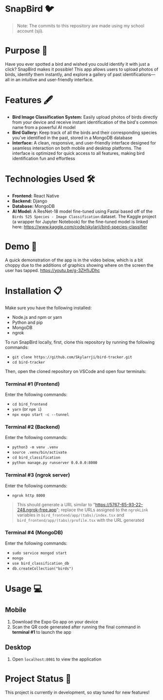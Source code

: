 # SnapBird 🐦

> Note: The commits to this repository are made using my school account (sji).

# Purpose 📝
Have you ever spotted a bird and wished you could identify it with just a click? SnapBird makes it possible! This app allows users to upload photos of birds, identify them instantly, and explore a gallery of past identifications—all in an intuitive and user-friendly interface.

# Features 🖋️
- **Bird Image Classification System:** Easily upload photos of birds directly from your device and receive instant identification of the bird's common name from a powerful AI model
- **Bird Gallery:** Keep track of all the birds and their corresponding species you've identified in the past, stored in a MongoDB database
- **Interface:** A clean, responsive, and user-friendly interface designed for seamless interaction on both mobile and desktop platforms. The interface is optimized for quick access to all features, making bird identification fun and effortless

# Technologies Used 🛠️
- **Frontend:** React Native
- **Backend:** Django
- **Database:** MongoDB
- **AI Model:** A ResNet-18 model fine-tuned using Fastai based off of the `Birds 525 Species - Image Classification` dataset. The Kaggle project (a wrapper for Jupyter Notebook) for the fine-tuned model is linked here: https://www.kaggle.com/code/skylarji/bird-species-classifier

# Demo 📱
A quick demonstration of the app is in the video below, which is a bit choppy due to the additions of graphics showing where on the screen the user has tapped.
https://youtu.be/g-3ZH1iJDhc

# Installation 📋
Make sure you have the following installed:
- Node.js and npm or yarn
- Python and pip
- MongoDB
- ngrok

To run SnapBird locally, first, clone this repository by running the following commands:
- `git clone https://github.com/Skylarrji/bird-tracker.git`
- `cd bird-tracker`

Then, open the cloned repository on VSCode and open four terminals:

### Terminal #1 (Frontend)
Enter the following commands:
- `cd bird_frontend`
- `yarn` (or `npm i`)
- `npx expo start -c --tunnel` 

### Terminal #2 (Backend)
Enter the following commands:
- `python3 -m venv .venv`
- `source .venv/bin/activate` 
- `cd bird_classification` 
- `python manage.py runserver 0.0.0.0:8000`

### Terminal #3 (ngrok server)
Enter the following commands:
- `ngrok http 8000`
> This should generate a URL similar to "https://5767-65-93-22-248.ngrok-free.app"; replace the URLs assigned to the `ngrokLink` variables in `bird_frontend/app/(tabs)/index.tsx` and `bird_frontend/app/(tabs)/profile.tsx` with the URL generated

### Terminal #4 (MongoDB)
Enter the following commands:
- `sudo service mongod start`
- `mongo`
- `use bird_classification_db`
- `db.createCollection("birds")`

# Usage 💻
## Mobile
1. Download the Expo Go app on your device
2. Scan the QR code generated after running the final command in **terminal #1** to launch the app

## Desktop
1. Open `localhost:8081` to view the application

# Project Status 🚧
This project is currently in development, so stay tuned for new features!
